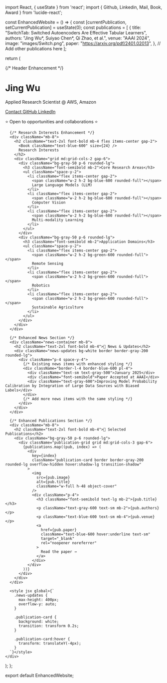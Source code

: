 import React, { useState } from 'react';
import { Github, Linkedin, Mail, Book, Award } from 'lucide-react';

const EnhancedWebsite = () => {
  const [currentPublication, setCurrentPublication] = useState(0);
  const publications = [
    {
      title: "SwitchTab: Switched Autoencoders Are Effective Tabular Learners",
      authors: "Jing Wu*, Suiyao Chen*, Qi Zhao, et al.",
      venue: "AAAI 2024",
      image: "images/Switch.png",
      paper: "https://arxiv.org/pdf/2401.02013",
    },
    // Add other publications here
  ];

  return (
    <div className="max-w-6xl mx-auto p-6">
      {/* Header Enhancement */}
      <div className="text-center mb-8">
        <h1 className="text-4xl font-bold mb-4">Jing Wu</h1>
        <p className="text-xl text-gray-600 mb-4">Applied Research Scientist @ AWS, Amazon</p>
        <div className="flex justify-center gap-4 mb-6">
          <a href="mailto:your.email@example.com" className="inline-flex items-center gap-2 px-4 py-2 bg-blue-600 text-white rounded hover:bg-blue-700">
            <Mail size={18} />
            Contact
          </a>
          <a href="https://github.com/yourusername" className="inline-flex items-center gap-2 px-4 py-2 border border-gray-300 rounded hover:bg-gray-50">
            <Github size={18} />
            GitHub
          </a>
          <a href="https://linkedin.com/in/yourusername" className="inline-flex items-center gap-2 px-4 py-2 border border-gray-300 rounded hover:bg-gray-50">
            <Linkedin size={18} />
            LinkedIn
          </a>
        </div>
        <div className="bg-blue-50 p-4 rounded-lg inline-block">
          <p className="text-blue-800">⭐ Open to opportunities and collaborations ⭐</p>
        </div>
      </div>

      {/* Research Interests Enhancement */}
      <div className="mb-8">
        <h2 className="text-2xl font-bold mb-4 flex items-center gap-2">
          <Book className="text-blue-600" size={24} />
          Research Interests
        </h2>
        <div className="grid md:grid-cols-2 gap-6">
          <div className="bg-gray-50 p-6 rounded-lg">
            <h3 className="font-semibold mb-2">Core Research Areas</h3>
            <ul className="space-y-2">
              <li className="flex items-center gap-2">
                <span className="w-2 h-2 bg-blue-600 rounded-full"></span>
                Large Language Models (LLM)
              </li>
              <li className="flex items-center gap-2">
                <span className="w-2 h-2 bg-blue-600 rounded-full"></span>
                Computer Vision
              </li>
              <li className="flex items-center gap-2">
                <span className="w-2 h-2 bg-blue-600 rounded-full"></span>
                Multi-modality Learning
              </li>
            </ul>
          </div>
          <div className="bg-gray-50 p-6 rounded-lg">
            <h3 className="font-semibold mb-2">Application Domains</h3>
            <ul className="space-y-2">
              <li className="flex items-center gap-2">
                <span className="w-2 h-2 bg-green-600 rounded-full"></span>
                Remote Sensing
              </li>
              <li className="flex items-center gap-2">
                <span className="w-2 h-2 bg-green-600 rounded-full"></span>
                Robotics
              </li>
              <li className="flex items-center gap-2">
                <span className="w-2 h-2 bg-green-600 rounded-full"></span>
                Sustainable Agriculture
              </li>
            </ul>
          </div>
        </div>
      </div>

      {/* Enhanced News Section */}
      <div className="news-container mb-8">
        <h2 className="text-2xl font-bold mb-4">📰 News & Updates</h2>
        <div className="news-updates bg-white border border-gray-200 rounded-lg">
          <div className="p-4 space-y-4">
            {/* Existing news items with enhanced styling */}
            <div className="border-l-4 border-blue-600 pl-4">
              <div className="text-sm text-gray-500">January 2025</div>
              <div className="font-semibold">Paper Accepted at AAAI</div>
              <div className="text-gray-600">Improving Model Probability Calibration by Integration of Large Data Sources with Biased Labels</div>
            </div>
            {/* Add more news items with the same styling */}
          </div>
        </div>
      </div>

      {/* Enhanced Publications Section */}
      <div className="mb-8">
        <h2 className="text-2xl font-bold mb-4">📑 Selected Publications</h2>
        <div className="bg-gray-50 p-6 rounded-lg">
          <div className="publication-grid grid md:grid-cols-3 gap-6">
            {publications.map((pub, index) => (
              <div 
                key={index}
                className="publication-card border border-gray-200 rounded-lg overflow-hidden hover:shadow-lg transition-shadow"
              >
                <img 
                  src={pub.image} 
                  alt={pub.title}
                  className="w-full h-48 object-cover"
                />
                <div className="p-4">
                  <h3 className="font-semibold text-lg mb-2">{pub.title}</h3>
                  <p className="text-gray-600 text-sm mb-2">{pub.authors}</p>
                  <p className="text-blue-600 text-sm mb-4">{pub.venue}</p>
                  <a 
                    href={pub.paper}
                    className="text-blue-600 hover:underline text-sm"
                    target="_blank"
                    rel="noopener noreferrer"
                  >
                    Read the paper →
                  </a>
                </div>
              </div>
            ))}
          </div>
        </div>
      </div>

      <style jsx global>{`
        .news-updates {
          max-height: 400px;
          overflow-y: auto;
        }
        
        .publication-card {
          background: white;
          transition: transform 0.2s;
        }
        
        .publication-card:hover {
          transform: translateY(-4px);
        }
      `}</style>
    </div>
  );
};

export default EnhancedWebsite;
